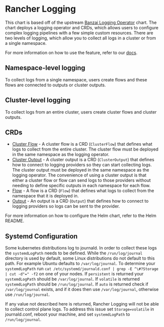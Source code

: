 # Rancher Logging

This chart is based off of the upstream [Banzai Logging Operator](https://banzaicloud.com/docs/one-eye/logging-operator/) chart. The chart deploys a logging operator and CRDs, which allows users to configure complex logging pipelines with a few simple custom resources. There are two levels of logging, which allow you to collect all logs in a cluster or from a single namespace.

For more information on how to use the feature, refer to our [docs](https://rancher.com/docs/rancher/v2.x/en/logging/v2.5/).

## Namespace-level logging

To collect logs from a single namespace, users create flows and these flows are connected to outputs or cluster outputs.

## Cluster-level logging

To collect logs from an entire cluster, users create cluster flows and cluster outputs.

## CRDs

- [Cluster Flow](https://banzaicloud.com/docs/one-eye/logging-operator/crds/v1beta1/clusterflow_types/) - A cluster flow is a CRD (`ClusterFlow`) that defines what logs to collect from the entire cluster. The cluster flow must be deployed in the same namespace as the logging operator.
- [Cluster Output](https://banzaicloud.com/docs/one-eye/logging-operator/crds/v1beta1/clusteroutput_types/) - A cluster output is a CRD (`ClusterOutput`) that defines how to connect to logging providers so they can start collecting logs. The cluster output must be deployed in the same namespace as the logging operator. The convenience of using a cluster output is that either a cluster flow or flow can send logs to those providers without needing to define specific outputs in each namespace for each flow.
- [Flow](https://banzaicloud.com/docs/one-eye/logging-operator/crds/v1beta1/flow_types/) - A flow is a CRD (`Flow`) that defines what logs to collect from the namespace that it is deployed in.
- [Output](https://banzaicloud.com/docs/one-eye/logging-operator/crds/v1beta1/output_types/) - An output is a CRD (`Output`) that defines how to connect to logging providers so logs can be sent to the provider.

For more information on how to configure the Helm chart, refer to the Helm README.

## Systemd Configuration
Some kubernetes distributions log to journald.  In order to collect these logs the `systemdLogPath` needs to be defined.  While the `/run/log/journal` directory is used by default, some Linux distributions do not default to this path. For example Ubuntu defaults to `/var/log/journal`.  To determine your `systemdLogPath` run `cat /etc/systemd/journald.conf | grep -E ^\#?Storage | cut -d"=" -f2` on one of your nodes.  If `persistent` is returned your `systemdLogPath` should be `/var/log/journal`.  If `volatile` is returned  `systemdLogPath` should be `/run/log/journal`.  If `auto` is returned check if `/var/log/journal` exists, and if it does then use `/var/log/journal`, otherwise use `/run/log/journal`.

If any value not described here is returned, Rancher Logging will not be able to collect control plane logs. To address this issue set `Storage=volatile` in  journald.conf, reboot your machine, and set `systemdLogPath` to `/run/log/journal`.
